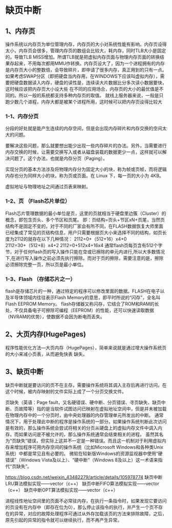 # 缺页中断

## 1、内存页
操作系统以内存页为单位管理内存，内存页的大小对系统性能有影响。内存页设得太小，内存页会很多，管理内存页的数组会比较大，耗内存，同时TLB大小是固定的，导致TLB MISS增加。所谓TLB就是把虚拟内存页面与物理内存页面的转换结果存起来，不用每次都用MMU作转换。内存页设大了，因为一个进程拥有的内存是内存页大小的整数倍，会导致碎片，即申请了很多内存，真正用到的只有一点。如果考虑SWAP分区（即把硬盘当内存用，在WINDOWS下应该叫虚拟内存），需要把硬盘数据读入内存，硬盘的读性是，连续读大片数据比分多次读小数据要快，这时候应该把内存页大小设大些
在不同的应用场合，内存页的大小的最优值是不同的。所以一般的系统都支持多种内存页的取值。
就线上服务器来说，一般是只跑少数几个进程，内存大都是被某个进程所用，这时候可以把内存页设得比较大

### 1-1、内存分页
分段的好处就是能产生连续的内存空间，但是会出现内存碎片和内存交换的空间太大的问题。

要解决这些问题，那么就要想出能少出现一些内存碎片的办法。另外，当需要进行内存交换的时候，让需要交换写入或者从磁盘装载的数据更少一点，这样就可以解决问题了。这个办法，也就是内存分页（Paging）。

实现分页的基本方法涉及将物理内存分为固定大小的块，称为帧或页帧，而将逻辑内存也分为同样大小的块，称为页或页面。在 Linux 下，每一页的大小为 4KB。

虚拟地址与物理地址之间通过页表来映射。

### 1-2、页 （Flash芯片单位）
Flash芯片管理数据的最小单位是页，这里的页就相当于硬盘里边簇（Cluster）的概念，即包含页头、多个节区和页尾。
即：页结构=页头+节区xN+页尾，当然页结构不是固定不变的，对于不同的厂家会有所不同，在FLASH数据恢复大师里面已经集成了常见的页结构信息，用户只需要根据页大小来选择不同的结构，如页长度为2112的就存在以下几种情况：
2112=0+（512+16）x4+0
2112=30+（512+8）x4+2
2112=0+512x4+16x4
通常flash页每页含有512个字节，对于任何flash页的写入操作只能在空或已擦除的单元内进行,所以大多数情况下,在进行写入操作之前必须先执行擦除。而对于页的擦除，需要注意的是，擦除必须擦除完整一页，所以页是最小单位。

### 1-3、Flash （存储芯片之一）
flash是存储芯片的一种，通过特定的程序可以修改里面的数据。FLASH在电子以及半导体领域内往往表示Flash Memory的意思，即平时所说的“闪存”，全名叫Flash EEPROM Memory。
flash存储器又称闪存，它结合了ROM和RAM的长处，不仅具备电子可擦除可编程（EEPROM）的性能，还可以快速读取数据（NVRAM的优势），使数据不会因为断电而丢失。

## 2、大页内存(HugePages)
程序性能优化方法—大页内存（HugePages），简单来说就是通过增大操作系统页的大小来减小页表，从而避免快表 缺失。



## 3、缺页中断
缺页中断就是要访问的页不在主存，需要操作系统将其调入主存后再进行访问。在这个时候，被内存映射的文件实际上成了一个分页交换文件。

页缺失（英语：Page fault，又名硬错误、硬中断、分页错误、寻页缺失、缺页中断、页故障等）指的是当软件试图访问已映射在虚拟地址空间中，但是并未被加载在物理内存中的一个分页时，由中央处理器的内存管理单元所发出的中断。
通常情况下，用于处理此中断的程序是操作系统的一部分。如果操作系统判断此次访问是有效的，那么操作系统会尝试将相关的分页从硬盘上的虚拟内存文件中调入内存。而如果访问是不被允许的，那么操作系统通常会结束相关的进程。
虽然其名为“页缺失”错误，但实际上这并不一定是一种错误。而且这一机制对于利用虚拟内存来增加程序可用内存空间的操作系统（比如Microsoft Windows和各种类Unix系统）中都是常见且有必要的。
微软在较新版Windows的资源监视器中使用“硬错误”（Windows Vista及以上）、“硬中断”（Windows 8及以上）这一术语来指代“页缺失”。

https://blog.csdn.net/weixin_43482279/article/details/105978774
缺页中断LRU算法模拟实现——vector（c++）
缺页中断FIFO算法模拟实现——vector（c++）
缺页中断OPT算法模拟实现——vector（c++）

进程线性地址空间里的页面不必常驻内存，在执行一条指令时，如果发现它要访问的页没有在内存中（即存在位为0），那么停止该指令的执行，并产生一个页不存在的异常，对应的故障处理程序可通过从外存加载该页的方法来排除故障，之后，原先引起的异常的指令就可以继续执行，而不再产生异常。

















